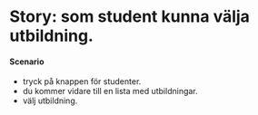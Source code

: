 # Story: som student kunna välja utbildning.

#### Scenario
* tryck på knappen för studenter.
* du kommer vidare till en lista med utbildningar.
* välj utbildning.
